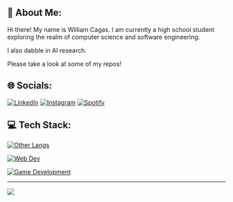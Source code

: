 ## 💫 About Me:
Hi there! My name is William Cagas. I am currently a high school student exploring the realm of computer science and software engineering. 

I also dabble in AI research.

Please take a look at some of my repos!

## 🌐 Socials:
[![LinkedIn](https://img.shields.io/badge/LinkedIn-%230077B5.svg?logo=linkedin&logoColor=white)](https://linkedin.com/in/william-cagas) [![Instagram](https://img.shields.io/badge/Instagram-%23E4405F.svg?logo=Instagram&logoColor=white)](https://instagram.com/williamcagas) [![Spotify](https://img.shields.io/badge/Spotify-1ED760?logo=spotify&logoColor=white)](https://open.spotify.com/user/314ql2czu5sd2xnwvsngdpaxht7m)

## 💻 Tech Stack:
[![Other Langs](https://skillicons.dev/icons?i=python,java&theme=dark)](https://skillicons.dev)

[![Web Dev](https://skillicons.dev/icons?i=html,css,js,ts,react,tailwind&theme=dark)](https://skillicons.dev)

[![Game Development](https://skillicons.dev/icons?i=lua,robloxstudio,figma&theme=dark)](https://skillicons.dev)

---
[![](https://visitcount.itsvg.in/api?id=willcagas&icon=0&color=0)](https://visitcount.itsvg.in)

<!-- Proudly created with GPRM ( https://gprm.itsvg.in ) -->
